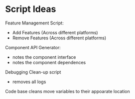 

# Script Ideas

Feature Management Script:
- Add Features (Across different platforms)
- Remove Features (Across different platforms)

Component API Generator:
- notes the component interface
- notes the component dependences

Debugging Clean-up script
- removes all logs

Code base cleans move variables to their appoarate location